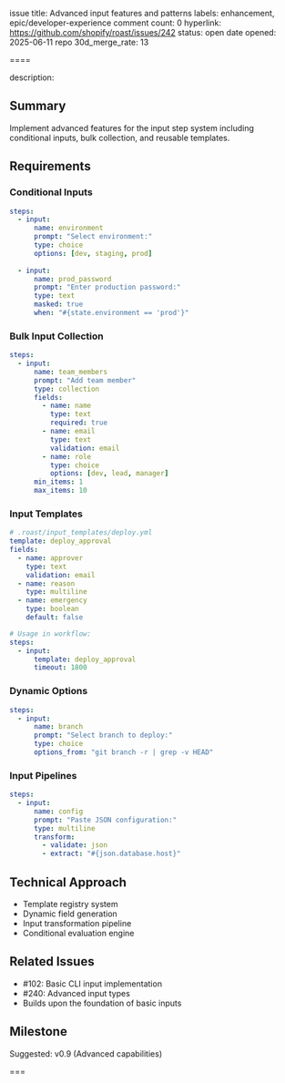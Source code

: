 issue title: Advanced input features and patterns
labels: enhancement, epic/developer-experience
comment count: 0
hyperlink: https://github.com/shopify/roast/issues/242
status: open
date opened: 2025-06-11
repo 30d_merge_rate: 13

====

description:
## Summary
Implement advanced features for the input step system including conditional inputs, bulk collection, and reusable templates.

## Requirements

### Conditional Inputs
```yaml
steps:
  - input:
      name: environment
      prompt: "Select environment:"
      type: choice
      options: [dev, staging, prod]
  
  - input:
      name: prod_password
      prompt: "Enter production password:"
      type: text
      masked: true
      when: "#{state.environment == 'prod'}"
```

### Bulk Input Collection
```yaml
steps:
  - input:
      name: team_members
      prompt: "Add team member"
      type: collection
      fields:
        - name: name
          type: text
          required: true
        - name: email
          type: text
          validation: email
        - name: role
          type: choice
          options: [dev, lead, manager]
      min_items: 1
      max_items: 10
```

### Input Templates
```yaml
# .roast/input_templates/deploy.yml
template: deploy_approval
fields:
  - name: approver
    type: text
    validation: email
  - name: reason
    type: multiline
  - name: emergency
    type: boolean
    default: false

# Usage in workflow:
steps:
  - input:
      template: deploy_approval
      timeout: 1800
```

### Dynamic Options
```yaml
steps:
  - input:
      name: branch
      prompt: "Select branch to deploy:"
      type: choice
      options_from: "git branch -r | grep -v HEAD"
```

### Input Pipelines
```yaml
steps:
  - input:
      name: config
      prompt: "Paste JSON configuration:"
      type: multiline
      transform:
        - validate: json
        - extract: "#{json.database.host}"
```

## Technical Approach
- Template registry system
- Dynamic field generation
- Input transformation pipeline
- Conditional evaluation engine

## Related Issues
- #102: Basic CLI input implementation
- #240: Advanced input types
- Builds upon the foundation of basic inputs

## Milestone
Suggested: v0.9 (Advanced capabilities)

===
